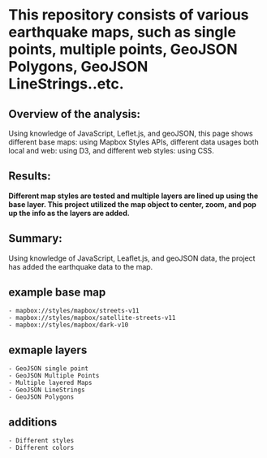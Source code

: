 # This repository consists of various earthquake maps, such as single points, multiple points, GeoJSON Polygons, GeoJSON LineStrings..etc.

## Overview of the analysis:
Using knowledge of JavaScript, Leflet.js, and geoJSON, this page shows different base maps: using Mapbox Styles APIs, different data usages both local and web: using D3, and different web styles: using CSS. 

## Results:
<b>Different map styles are tested and multiple layers are lined up using the base layer.  This project utilized the map object to center, zoom, and pop up the info as the layers are added. </b>
	

## Summary:
Using knowledge of JavaScript, Leaflet.js, and geoJSON data, the project has added the earthquake data to the map.


## example base map
	- mapbox://styles/mapbox/streets-v11
	- mapbox://styles/mapbox/satellite-streets-v11
	- mapbox://styles/mapbox/dark-v10

## exmaple layers
	- GeoJSON single point
	- GeoJSON Multiple Points
	- Multiple layered Maps
	- GeoJSON LineStrings
	- GeoJSON Polygons
	
## additions
	- Different styles
	- Different colors